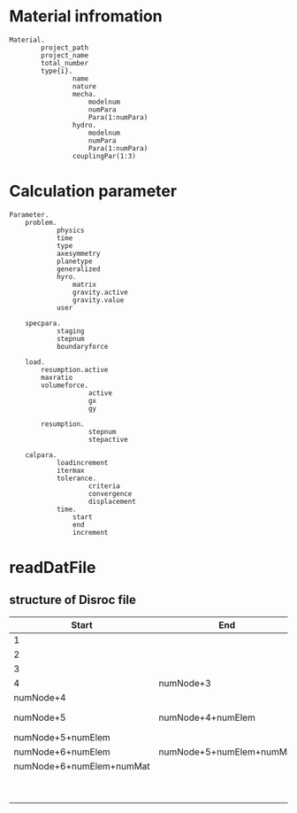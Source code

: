 # Material infromation

    Material.
            project_path
            project_name
            total_number
            type{i}.
                    name
                    nature
                    mecha.
                        modelnum
                        numPara
                        Para(1:numPara)
                    hydro.
                        modelnum
                        numPara
                        Para(1:numPara)
                    couplingPar(1:3)

# Calculation parameter
    Parameter.
        problem.
                physics
                time
                type
                axesymmetry
                planetype
                generalized
                hyro.
                    matrix
                    gravity.active
                    gravity.value
                user

        specpara.
                staging
                stepnum
                boundaryforce
        
        load.
            resumption.active
            maxratio
            volumeforce.
                        active
                        gx
                        gy
    
            resumption.
                        stepnum    
                        stepactive 

        calpara.
                loadincrement
                itermax
                tolerance.
                        criteria
                        convergence
                        displacement
                time.
                    start
                    end
                    increment

# readDatFile


## structure of Disroc file
|Start| End| Content|
|---  |--- |---     |
|1    |    | Disroc5|    
|2    |    |General information|    
|3    |    |Coordinates|    
|4    |numNode+3|Nodal coordinates|
|numNode+4||Connectivity|
|numNode+5|numNode+4+numElem|Connectivity of elements|
|numNode+5+numElem||Materials|
|numNode+6+numElem|numNode+5+numElem+numMat| Material info|
|numNode+6+numElem+numMat||Boundary|
|||Boundaryconditions|
|||End Data|





